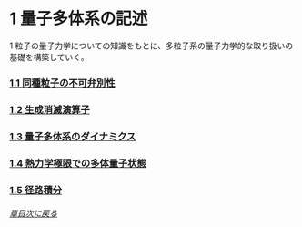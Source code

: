 # 1 量子多体系の記述
1 粒子の量子力学についての知識をもとに、多粒子系の量子力学的な取り扱いの基礎を構築していく。

### [1.1 同種粒子の不可弁別性](https://pr440.github.io/manybody-qm/Sec1-1)

### [1.2 生成消滅演算子](https://pr440.github.io/manybody-qm/Sec1-2)

### [1.3 量子多体系のダイナミクス](https://pr440.github.io/manybody-qm/Sec1-3)

### [1.4 熱力学極限での多体量子状態](https://pr440.github.io/manybody-qm/Sec1-4)

### [1.5 径路積分](https://pr440.github.io/manybody-qm/Sec1-5)

###### [章目次に戻る](https://pr440.github.io/manybody-qm/)